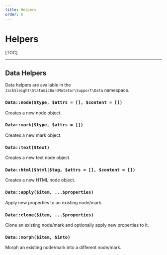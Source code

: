 ```yaml
---
title: Helpers
order: 6
---
```


# Helpers

[TOC]

---

## Data Helpers

Data helpers are available in the `JackSleight\StatamicBardMutator\Support\Data` namespace.

### `Data::node($type, $attrs = [], $content = [])`

Creates a new node object.

### `Data::mark($type, $attrs = [])`

Creates a new mark object.

### `Data::text($text)`

Creates a new text node object.

### `Data::html($html|$tag, $attrs = [], $content = [])`

Creates a new HTML node object.

### `Data::apply($item, ...$properties)`

Apply new properties to an existing node/mark.

### `Data::clone($item, ...$properties)`

Clone an existing node/mark and optionally apply new properties to it.

### `Data::morph($item, $into)`

Morph an existing node/mark into a different node/mark.